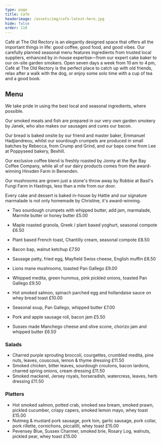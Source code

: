 ```yaml
---
type: page
title: Café
headerimage: /assets/img/cafe-latest-hero.jpg
hide: false
order: 110
---
```

Café at The Old Rectory is an elegantly designed space that offers all the important things in life: good coffee, good food, and good vibes. Our carefully planned seasonal menu features ingredients from trusted local suppliers, enhanced by in-house expertise—from our expert cake baker to our on-site garden smokers. Open seven days a week from 10 am to 4 pm, Café at The Old Rectory is the perfect place to catch up with old friends, relax after a walk with the dog, or enjoy some solo time with a cup of tea and a good book.

## Menu

We take pride in using the best local and seasonal ingredients, where possible.

Our smoked meats and fish are prepared in our very own garden smokery by Janek, who also makes our sausages and cures our bacon.

Our bread is baked onsite by our friend and master baker, Emmanuel Hadjiandreou, whilst our sourdough crumpets are produced in small batches by Rebecca, from Crump and Grind, and our baps come from Lee at Poppyseed bakery, Bexhill.

Our exclusive coffee blend is freshly roasted by Jonny at the Rye Bay Coffee Company, while all of our dairy products comes from the award-winning Hinxden Farm in Benenden.

Our mushrooms are grown just a stone's throw away by Robbie at Basil's Fungi Farm in Hastings, less than a mile from our door.

Every cake and dessert is baked in-house by Hattie and our signature marmalade is not only homemade by Christine, it's award-winning.

<div class="menu">
<div class="menu-col">

* Two sourdough crumpets with whipped butter, add jam, marmalade, Marmite butter or honey butter £5.00
* Maple roasted granola, Greek / plant based yoghurt, seasonal compote £6.50
* Plant based French toast, Chantilly cream, seasonal compote £8.50
* Bacon bap, walnut ketchup £7.50
* Sausage patty, fried egg, Mayfield Swiss cheese, English muffin £8.50
* Lions mane mushrooms, toasted Pan Gallego £9.00
* Whipped medita, green hummus, pink pickled onions, toasted Pan Gallego £9.50
* Hot smoked salmon, spinach parched egg and hollandaise sauce on whey bread toast £10.00
* Seasonal soup, Pan Gallego, whipped butter £7.00
* Pork and apple sausage roll, bacon jam £5.50
* Sussex made Manchego cheese and olive scone, chorizo jam and whipped butter £6.50

  </div>
  <div class="menu-col">

### Salads

* Charred purple sprouting broccoli, courgettes, crumbled medita, pine nuts, leaves, couscous, lemon & thyme dressing £11.50
* Smoked chicken, bitter leaves, sourdough croutons, bacon lardons, charred spring onions, cream dressing £11.50
* Smoked mackerel, Jersey royals, horseradish, watercress, leaves, herb dressing £11.50

### Platters

* Hot smoked salmon, potted crab, smoked sea bream, smoked prawn, pickled cucumber, crispy capers, smoked lemon mayo, whey toast £15.00
* Nutmeg & mustard pork sausage, pork loin, garlic sausage, pork collar, pork rillette, cornichons, piccalilli, whey toast £15.00
* Pevensey Blue, Sussex Charmer, smoked brie, Rosary Log, walnuts, pickled pear, whey toast £15.00

</div>
</div>
